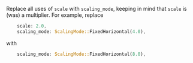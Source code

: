 Replace all uses of `scale` with `scaling_mode`, keeping in mind that `scale` is (was) a multiplier. For example, replace

```rust
    scale: 2.0,
    scaling_mode: ScalingMode::FixedHorizontal(4.0),

```

with

```rust
    scaling_mode: ScalingMode::FixedHorizontal(8.0),
```

